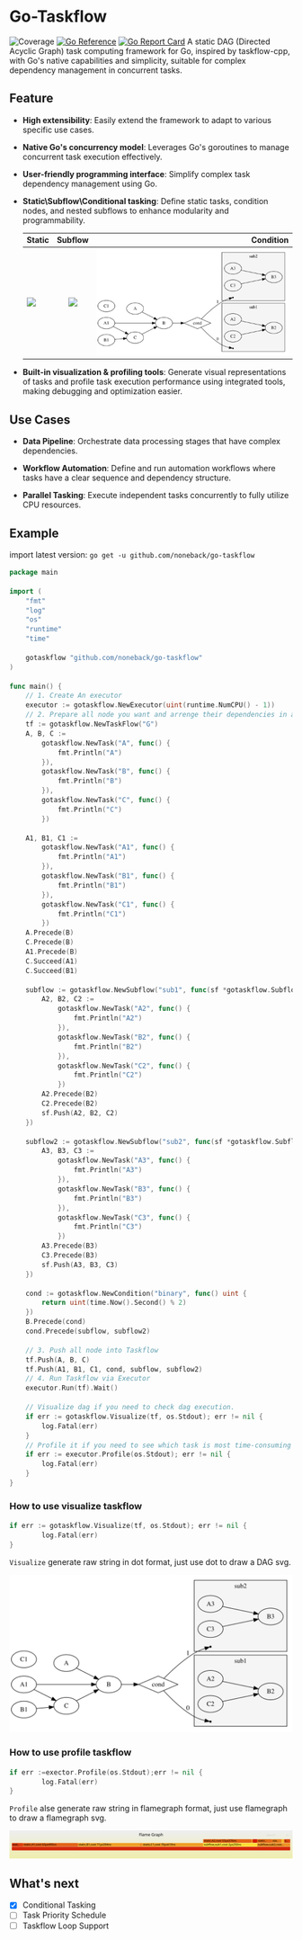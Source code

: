 # Go-Taskflow
![Coverage](https://img.shields.io/badge/Coverage-86.1%25-brightgreen)
[![Go Reference](https://pkg.go.dev/badge/github.com/noneback/go-taskflow.svg)](https://pkg.go.dev/github.com/noneback/go-taskflow)
[![Go Report Card](https://goreportcard.com/badge/github.com/noneback/go-taskflow)](https://goreportcard.com/report/github.com/noneback/go-taskflow)
A static DAG (Directed Acyclic Graph) task computing framework for Go, inspired by taskflow-cpp, with Go's native capabilities and simplicity, suitable for complex dependency management in concurrent tasks.

## Feature
- **High extensibility**: Easily extend the framework to adapt to various specific use cases.

- **Native Go's concurrency model**: Leverages Go's goroutines to manage concurrent task execution effectively.

- **User-friendly programming interface**: Simplify complex task dependency management using Go.

- **Static\Subflow\Conditional tasking**: Define static tasks, condition nodes, and nested subflows to enhance modularity and programmability.

	| Static | Subflow | Condition |
	|:-----------|:------------:|------------:|
	| ![](image/simple.svg)     |   ![](image/subflow.svg)   |      ![](image/condition.svg) |

- **Built-in visualization & profiling tools**: Generate visual representations of tasks and profile task execution performance using integrated tools, making debugging and optimization easier.

## Use Cases

- **Data Pipeline**: Orchestrate data processing stages that have complex dependencies.

- **Workflow Automation**: Define and run automation workflows where tasks have a clear sequence and dependency structure.

- **Parallel Tasking**: Execute independent tasks concurrently to fully utilize CPU resources.

## Example
import latest version: `go get -u github.com/noneback/go-taskflow`

```go
package main

import (
	"fmt"
	"log"
	"os"
	"runtime"
	"time"

	gotaskflow "github.com/noneback/go-taskflow"
)

func main() {
	// 1. Create An executor
	executor := gotaskflow.NewExecutor(uint(runtime.NumCPU() - 1))
	// 2. Prepare all node you want and arrenge their dependencies in a refined DAG
	tf := gotaskflow.NewTaskFlow("G")
	A, B, C :=
		gotaskflow.NewTask("A", func() {
			fmt.Println("A")
		}),
		gotaskflow.NewTask("B", func() {
			fmt.Println("B")
		}),
		gotaskflow.NewTask("C", func() {
			fmt.Println("C")
		})

	A1, B1, C1 :=
		gotaskflow.NewTask("A1", func() {
			fmt.Println("A1")
		}),
		gotaskflow.NewTask("B1", func() {
			fmt.Println("B1")
		}),
		gotaskflow.NewTask("C1", func() {
			fmt.Println("C1")
		})
	A.Precede(B)
	C.Precede(B)
	A1.Precede(B)
	C.Succeed(A1)
	C.Succeed(B1)

	subflow := gotaskflow.NewSubflow("sub1", func(sf *gotaskflow.Subflow) {
		A2, B2, C2 :=
			gotaskflow.NewTask("A2", func() {
				fmt.Println("A2")
			}),
			gotaskflow.NewTask("B2", func() {
				fmt.Println("B2")
			}),
			gotaskflow.NewTask("C2", func() {
				fmt.Println("C2")
			})
		A2.Precede(B2)
		C2.Precede(B2)
		sf.Push(A2, B2, C2)
	})

	subflow2 := gotaskflow.NewSubflow("sub2", func(sf *gotaskflow.Subflow) {
		A3, B3, C3 :=
			gotaskflow.NewTask("A3", func() {
				fmt.Println("A3")
			}),
			gotaskflow.NewTask("B3", func() {
				fmt.Println("B3")
			}),
			gotaskflow.NewTask("C3", func() {
				fmt.Println("C3")
			})
		A3.Precede(B3)
		C3.Precede(B3)
		sf.Push(A3, B3, C3)
	})

	cond := gotaskflow.NewCondition("binary", func() uint {
		return uint(time.Now().Second() % 2)
	})
	B.Precede(cond)
	cond.Precede(subflow, subflow2)

	// 3. Push all node into Taskflow
	tf.Push(A, B, C)
	tf.Push(A1, B1, C1, cond, subflow, subflow2)
	// 4. Run Taskflow via Executor
	executor.Run(tf).Wait()

	// Visualize dag if you need to check dag execution.
	if err := gotaskflow.Visualize(tf, os.Stdout); err != nil {
		log.Fatal(err)
	}
	// Profile it if you need to see which task is most time-consuming
	if err := executor.Profile(os.Stdout); err != nil {
		log.Fatal(err)
	}
}
```
### How to use visualize taskflow
```go
if err := gotaskflow.Visualize(tf, os.Stdout); err != nil {
		log.Fatal(err)
}
```
`Visualize` generate raw string in dot format, just use dot to draw a DAG svg.

![dot](image/condition.svg)
### How to use profile taskflow
```go
if err :=exector.Profile(os.Stdout);err != nil {
		log.Fatal(err)
}
```

`Profile` alse generate raw string in flamegraph format, just use flamegraph to draw a flamegraph svg.

![flg](image/fl.svg)

## What's next
- [x] Conditional Tasking
- [ ] Task Priority Schedule
- [ ] Taskflow Loop Support
